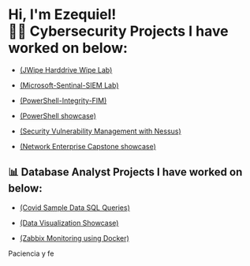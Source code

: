 <h1>Hi, I'm Ezequiel! <br/><a 

<h2>👨‍💻 Cybersecurity Projects I have worked on below:</h2>



  - [(JWipe Harddrive Wipe Lab)](https://github.com/Applepancakes/JWipe-Disk-Sanitization)

  - [(Microsoft-Sentinal-SIEM Lab)](https://github.com/Applepancakes/Microsoft-Sentinal-SIEM/blob/main/README.md)

  - [(PowerShell-Integrity-FIM)](https://github.com/Applepancakes/PowerShell-Integrity-FIM)

  - [(PowerShell showcase)](https://github.com/Applepancakes/PS-Showcase/tree/main)

  - [(Security Vulnerability Management with Nessus)](https://github.com/Applepancakes/Nessus-Showcase/tree/main)

  - [(Network Enterprise Capstone showcase)](https://github.com/Applepancakes/Cadmus/tree/main)

<h2>📊 Database Analyst Projects I have worked on below:</h2>

  - [(Covid Sample Data SQL Queries)](https://github.com/Applepancakes/SQL-Server-Queries-Covid-Sample-Data-)

  - [(Data Visualization Showcase)](https://github.com/Applepancakes/DataVisualizations)

  - [(Zabbix Monitoring using Docker)](https://github.com/Applepancakes/Zabbix-Docker-Showcase) <!-- Add link to Zabbix project -->

 Paciencia y fe


<!--


Here are some ideas to get you started:

- 🔭 I’m currently working on ...
- 🌱 I’m currently learning ...
- 👯 I’m looking to collaborate on ...
- 🤔 I’m looking for help with ...
- 💬 Ask me about ...
- 📫 How to reach me: ...
- 😄 Pronouns: ...
- ⚡ Fun fact: ...
-->
